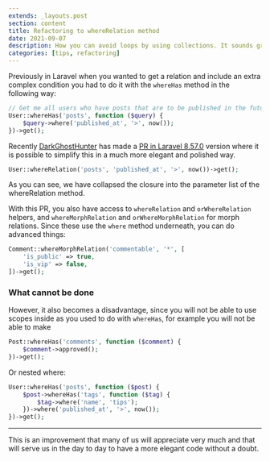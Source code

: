 ```yaml
---
extends: _layouts.post
section: content
title: Refactoring to whereRelation method
date: 2021-09-07
description: How you can avoid loops by using collections. It sounds great from the beginning but you need to practice it in order to be able to use it in your own projects..
categories: [tips, refactoring]
---
```


Previously in Laravel when you wanted to get a relation and include an extra complex condition you had to do it with the `whereHas` method in the following way:

```php
// Get me all users who have posts that are to be published in the future.
User::whereHas('posts', function ($query) {
    $query->where('published_at', '>', now());
})->get();
```

Recently [DarkGhostHunter](https://github.com/DarkGhostHunter) has made a [PR in Laravel 8.57.0](https://github.com/laravel/framework/pull/38499) version where it is possible to simplify this in a much more elegant and polished way.

```php
User::whereRelation('posts', 'published_at', '>', now())->get();
```

As you can see, we have collapsed the closure into the parameter list of the whereRelation method.

With this PR, you also have access to `whereRelation` and `orWhereRelation` helpers, and `whereMorphRelation` and `orWhereMorphRelation` for morph relations. Since these use the `where` method underneath, you can do advanced things:

```php
Comment::whereMorphRelation('commentable', '*', [
    'is_public' => true,
    'is_vip' => false,
])->get();
```
### What cannot be done

However, it also becomes a disadvantage, since you will not be able to use scopes inside as you used to do with `whereHas`, for example you will not be able to make

```php
Post::whereHas('comments', function ($comment) {
    $comment->approved();
})->get();
```

Or nested where:
```php
User::whereHas('posts', function ($post) {
    $post->whereHas('tags', function ($tag) {
        $tag->where('name', 'tips');
    })->where('published_at', '>', now());
})->get();
```

---

This is an improvement that many of us will appreciate very much and that will serve us in the day to day to have a more elegant code without a doubt.
